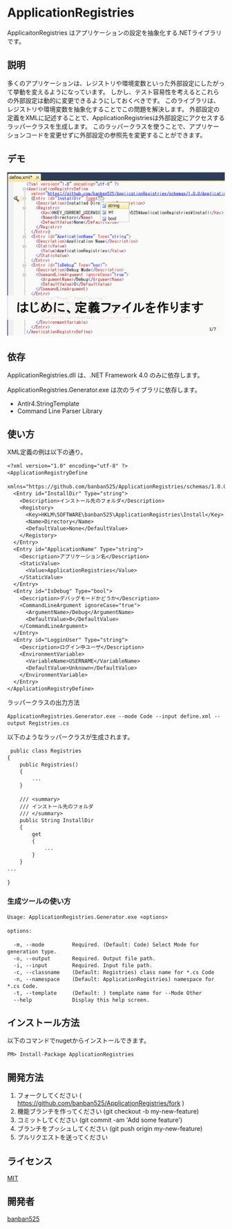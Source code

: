 ApplicationRegistries
======================

ApplicaitonRegistries はアプリケーションの設定を抽象化する.NETライブラリです。

## 説明

多くのアプリケーションは、レジストリや環境変数といった外部設定にしたがって挙動を変えるようになっています。
しかし、テスト容易性を考えるとこれらの外部設定は動的に変更できるようにしておくべきです。
このライブラリは、レジストリや環境変数を抽象化することでこの問題を解決します。
外部設定の定義をXMLに記述することで、ApplicationRegistriesは外部設定にアクセスするラッパークラスを生成します。
このラッパークラスを使うことで、アプリケーションコードを変更せずに外部設定の参照先を変更することができます。

## デモ

![Demo Animation](https://github.com/banban525/ApplicationRegistries/blob/master/Samples/ReadmeContents/Readme_images.ja.gif?raw=true) 


## 依存

ApplicationRegistries.dll は、.NET Framework 4.0 のみに依存します。

ApplicationRegistries.Generator.exe は次のライブラリに依存します。

* Antlr4.StringTemplate
* Command Line Parser Library


## 使い方

XML定義の例は以下の通り。

    <?xml version="1.0" encoding="utf-8" ?>
    <ApplicationRegistryDefine
      xmlns="https://github.com/banban525/ApplicationRegistries/schemas/1.0.0/ApplicationRegistryDefine.xsd">
      <Entry id="InstallDir" Type="string">
        <Description>インストール先のフォルダ</Description>
        <Registory>
          <Key>HKLM\SOFTWARE\banban525\ApplicationRegistries\Install</Key>
          <Name>Directory</Name>
          <DefaultValue>None</DefaultValue>
        </Registory>
      </Entry>
      <Entry id="ApplicationName" Type="string">
        <Description>アプリケーション名</Description>
        <StaticValue>
          <Value>ApplicationRegistries</Value>
        </StaticValue>
      </Entry>
      <Entry id="IsDebug" Type="bool">
        <Description>デバッグモードかどうか</Description>
        <CommandLineArgument ignoreCase="true">
          <ArgumentName>/Debug</ArgumentName>
          <DefaultValue>0</DefaultValue>
        </CommandLineArgument>
      </Entry>
      <Entry id="LogginUser" Type="string">
        <Description>ログイン中ユーザ</Description>
        <EnvironmentVariable>
          <VariableName>USERNAME</VariableName>
          <DefaultValue>Unknown</DefaultValue>
        </EnvironmentVariable>
      </Entry>
    </ApplicationRegistryDefine>

ラッパークラスの出力方法

    ApplicationRegistries.Generator.exe --mode Code --input define.xml --output Registries.cs

以下のようなラッパークラスが生成されます。

     public class Registries
    {
        public Registries()
        {
            ...
        }

        /// <summary>
        /// インストール先のフォルダ
        /// </summary>
        public String InstallDir
        {
            get
            {
                ...
            }
        }
    ...
    
    }


### 生成ツールの使い方

    Usage: ApplicationRegistries.Generator.exe <options>
    
    options:
    
      -m, --mode         Required. (Default: Code) Select Mode for generation type.
      -o, --output       Required. Output file path.
      -i, --input        Required. Input file path.
      -c, --classname    (Default: Registries) class name for *.cs Code
      -n, --namespace    (Default: ApplicationRegistries) namespace for *.cs Code.
      -t, --template     (Default: ) template name for --Mode Other
      --help             Display this help screen.

## インストール方法

以下のコマンドでnugetからインストールできます。

    PM> Install-Package ApplicationRegistries

## 開発方法

1. フォークしてください ( https://github.com/banban525/ApplicationRegistries/fork )
2. 機能ブランチを作ってください (git checkout -b my-new-feature)
3. コミットしてください (git commit -am 'Add some feature')
4. ブランチをプッシュしてください (git push origin my-new-feature)
5. プルリクエストを送ってください


## ライセンス

[MIT](https://github.com/tcnksm/tool/blob/master/LICENCE)

## 開発者

[banban525](https://github.com/banban525)
